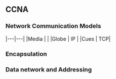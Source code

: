 ## CCNA


### Network Communication Models


|---|---|
|Media | |
|Globe | IP | 
|Cues | TCP|


### Encapsulation


### Data network and Addressing


